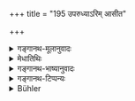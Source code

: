 +++
title = "195 उपरुध्याऽरिम् आसीत"

+++

<details><summary>गङ्गानथ-मूलानुवादः</summary>

After having besieged the foe, he shall halt, and proceed to harass his kingdom and continually vitiate his supply of fodder, food, water and fuel.—(195)
</details>

<details><summary>मेधातिथिः</summary>

उपरोधस् तथा कर्तव्यो यथा न कश्चिन् निष्क्रामति किंचित् प्रविशति । **राष्ट्रं** दुर्गाद् बहिर् देशः । तस्योपपीडनं स्वदेशापवाहोपमर्द्दनादिभिः । **यवसा**दीनां दूषणं विनाशनम्, असद्द्रव्यमिश्रणादिभिः ॥ ७.१९५ ॥
</details>

<details><summary>गङ्गानथ-भाष्यानुवादः</summary>

The siege has to be laid in such a manner that no one is allowed to enter nor any one allowed to get out

‘*Kingdom*’—*i.e*. territories outside the fortress occupied by the enemy.—This shall be ‘*harassed*’;—by kidnapping the inhabitants and persecuting them in various ways.

The ‘*vitiating*’ of fodder etc. consists in spoiling them by mixing undesirable things with them.—(195).
</details>

<details><summary>गङ्गानथ-टिप्पन्यः</summary>

This verse is quoted in *Mitākṣarā* (on 1.342), in support of the view that before a country has been entirely subjected, the conqueror should do nothing for the sake of the people of that country;—in
*Parāśaramādhava* (Ācāra, p. 402);—and in *Vīramitrodaya* (Rājanīti, p.
403).
</details>

<details><summary>Bühler</summary>

195	When he has shut up his foe (in a town), let him sit encamped, harass his kingdom, and continually spoil his grass, food, fuel, and water.
</details>
